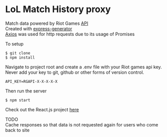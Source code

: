 # LoL Match History proxy

Match data powered by Riot Games [API](https://developer.riotgames.com/)  
Created with [express-generator](https://www.npmjs.com/package/express-generator)  
[Axios](https://www.npmjs.com/package/axios) was used for http requests due to its usage of Promises  

To setup
```
$ git clone
$ npm install
```
Navigate to project root and create a .env file with your Riot games api key.  
Never add your key to git, github or other forms of version control.
```
API_KEY=RGAPI-X-X-X-X-X
```
Then run the server  
```
$ npm start
```

Check out the React.js project [here](https://github.com/rlopezlu/reactlol/blob/master/README.md)

TODO   
Cache responses so that data is not requested again for users who come back to site
